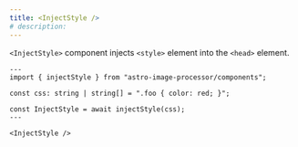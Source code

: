 ```yaml
---
title: <InjectStyle />
# description:
---
```


`<InjectStyle>` component injects `<style>` element into the `<head>` element.

```astro
---
import { injectStyle } from "astro-image-processor/components";

const css: string | string[] = ".foo { color: red; }";

const InjectStyle = await injectStyle(css);
---

<InjectStyle />
```
